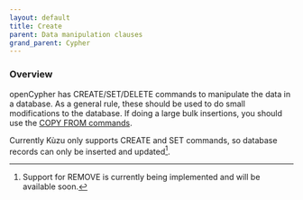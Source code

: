 ```yaml
---
layout: default
title: Create
parent: Data manipulation clauses
grand_parent: Cypher
---
```


### Overview
openCypher has CREATE/SET/DELETE commands to manipulate the data in a database.
As a general rule, these should be used to do small modifications to the database.
If doing a large bulk insertions, you should use the [COPY FROM commands](../../data-import/csv-import.md).

Currently Kùzu only supports CREATE and SET commands, so database records can only be 
inserted and updated[^1].

[^1]: Support for REMOVE is currently being implemented and will be available soon.
